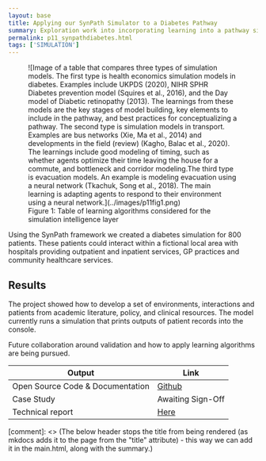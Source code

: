 ```yaml
---
layout: base
title: Applying our SynPath Simulator to a Diabetes Pathway
summary: Exploration work into incorporating learning into a pathway simulator for diabetes.  This work has fed our current SynPathGo project to create synthetic patient pathways and a foundation for agent based modelling in the NHS.
permalink: p11_synpathdiabetes.html
tags: ['SIMULATION']
---
```


<figure markdown>
![Image of a table that compares three types of simulation models. The first type is health economics simulation models in diabetes. Examples include UKPDS (2020), NIHR SPHR Diabetes prevention model (Squires et al., 2016), and the Day model of Diabetic retinopathy (2013). The learnings from these models are the key stages of model building, key elements to include in the pathway, and best practices for conceptualizing a pathway. The second type is simulation models in transport. Examples are bus networks (Xie, Ma et al., 2014) and developments in the field (review) (Kagho, Balac et al., 2020). The learnings include good modeling of timing, such as whether agents optimize their time leaving the house for a commute, and bottleneck and corridor modeling.The third type is evacuation models. An example is modeling evacuation using a neural network (Tkachuk, Song et al., 2018). The main learning is adapting agents to respond to their environment using a neural network.](../images/p11fig1.png)
<figcaption>Figure 1: Table of learning algorithms considered for the simulation intelligence layer </figcaption>
</figure>

Using the SynPath framework we created a diabetes simulation for 800 patients.  These patients could interact within a fictional local area with hospitals providing outpatient and inpatient services, GP practices and community healthcare services.

## Results

The project showed how to develop a set of environments, interactions and patients from academic literature, policy, and clinical resources. The model currently runs a simulation that prints outputs of patient records into the console.

Future collaboration around validation and how to apply learning algorithms are being pursued.

| Output | Link |
| ---- | ---- |
| Open Source Code & Documentation | [Github](https://github.com/nhsx/SynPath_Diabetes) |
| Case Study | Awaiting Sign-Off |
| Technical report | [Here](https://github.com/nhsx/SynPath_Diabetes/blob/main/t2dm/reports/Technical%20Report%20(SynPath%20Diabetes)%20v1.pdf) |

[comment]: <> (The below header stops the title from being rendered (as mkdocs adds it to the page from the "title" attribute) - this way we can add it in the main.html, along with the summary.)
#
